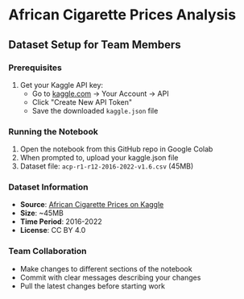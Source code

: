 # African Cigarette Prices Analysis

## Dataset Setup for Team Members

### Prerequisites
1. Get your Kaggle API key:
   - Go to [kaggle.com](https://kaggle.com) → Your Account → API
   - Click "Create New API Token"
   - Save the downloaded `kaggle.json` file

### Running the Notebook
1. Open the notebook from this GitHub repo in Google Colab
2. When prompted to, upload your kaggle.json file
3. Dataset file: `acp-r1-r12-2016-2022-v1.6.csv` (45MB)

### Dataset Information
- **Source**: [African Cigarette Prices on Kaggle](https://www.kaggle.com/datasets/waalbannyantudre/african-cigarette-prices)
- **Size**: ~45MB
- **Time Period**: 2016-2022
- **License**: CC BY 4.0

### Team Collaboration
- Make changes to different sections of the notebook
- Commit with clear messages describing your changes
- Pull the latest changes before starting work
